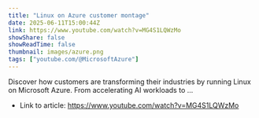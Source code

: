 ```yaml
---
title: "Linux on Azure customer montage"
date: 2025-06-11T15:00:44Z
link: https://www.youtube.com/watch?v=MG4S1LQWzMo
showShare: false
showReadTime: false
thumbnail: images/azure.png
tags: ["youtube.com/@MicrosoftAzure"]
---
```

Discover how customers are transforming their industries by running Linux on Microsoft Azure. From accelerating AI workloads to ...

- Link to article: https://www.youtube.com/watch?v=MG4S1LQWzMo